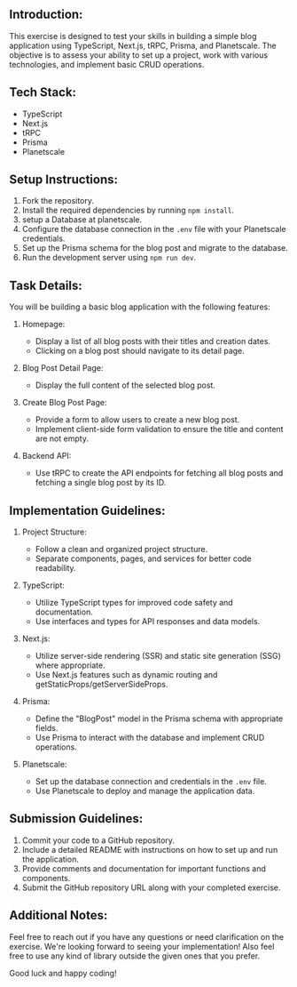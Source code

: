 Introduction:
-------------

This exercise is designed to test your skills in building a simple blog application using TypeScript, Next.js, tRPC, Prisma, and Planetscale. The objective is to assess your ability to set up a project, work with various technologies, and implement basic CRUD operations.

Tech Stack:
-----------

-   TypeScript
-   Next.js
-   tRPC
-   Prisma
-   Planetscale

Setup Instructions:
-------------------

1.  Fork the repository.
2.  Install the required dependencies by running `npm install`.
3.  setup a Database at planetscale.
4.  Configure the database connection in the `.env` file with your Planetscale credentials.
5.  Set up the Prisma schema for the blog post and migrate to the database.
6.  Run the development server using `npm run dev`.

Task Details:
-------------

You will be building a basic blog application with the following features:

1.  Homepage:

    -   Display a list of all blog posts with their titles and creation dates.
    -   Clicking on a blog post should navigate to its detail page.
2.  Blog Post Detail Page:

    -   Display the full content of the selected blog post.
3.  Create Blog Post Page:

    -   Provide a form to allow users to create a new blog post.
    -   Implement client-side form validation to ensure the title and content are not empty.
4.  Backend API:

    -   Use tRPC to create the API endpoints for fetching all blog posts and fetching a single blog post by its ID.

Implementation Guidelines:
--------------------------

1.  Project Structure:

    -   Follow a clean and organized project structure.
    -   Separate components, pages, and services for better code readability.
2.  TypeScript:

    -   Utilize TypeScript types for improved code safety and documentation.
    -   Use interfaces and types for API responses and data models.
3.  Next.js:

    -   Utilize server-side rendering (SSR) and static site generation (SSG) where appropriate.
    -   Use Next.js features such as dynamic routing and getStaticProps/getServerSideProps.
4.  Prisma:

    -   Define the "BlogPost" model in the Prisma schema with appropriate fields.
    -   Use Prisma to interact with the database and implement CRUD operations.
5.  Planetscale:

    -   Set up the database connection and credentials in the `.env` file.
    -   Use Planetscale to deploy and manage the application data.

Submission Guidelines:
----------------------

1.  Commit your code to a GitHub repository.
2.  Include a detailed README with instructions on how to set up and run the application.
3.  Provide comments and documentation for important functions and components.
4.  Submit the GitHub repository URL along with your completed exercise.

Additional Notes:
-----------------

Feel free to reach out if you have any questions or need clarification on the exercise. We're looking forward to seeing your implementation!
Also feel free to use any kind of library outside the given ones that you prefer. 

Good luck and happy coding!
